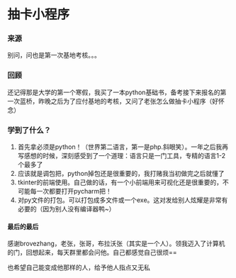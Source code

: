 # 抽卡小程序



### 来源

  别问，问也是第一次基地考核。。。



### 回顾

  还记得那是大学的第一个寒假，我买了一本python基础书，备考接下来报名的第一次蓝桥，昨晚之后为了应付基地的考核，又问了老张怎么做抽卡小程序（好怀念）



### 学到了什么？

1. 首先拿必须是python！（世界第二语言，第一是php.斜眼笑）。一年之后我再写感想的时候，深刻感受到了一个道理：语言只是一门工具，专精的语言1-2个最多了
2. 应该就是调包把，python掉包还是很重要的，我打赌我当初做完之后就懂了
3. tkinter的前端使用。自己做的话，有一个小前端用来可视化还是很重要的，不可能每一次都要打开pycharm把！
4. 对py文件的打包。可以打包成多文件或一个exe。这对发给别人炫耀是非常有必要的（因为别人没有编译器鸭~）



#### 最后的最后

感谢brovezhang，老张，张哥，布拉沃张（其实是一个人）。领我迈入了计算机的门，回想起来，每天群里都会问他。自己都感觉自己很烦==

也希望自己能变成他那样的人，给予他人指点又无私

